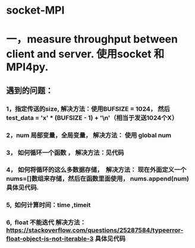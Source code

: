 # socket-MPI

# 一，measure throughput between client and server. 使用socket 和 MPI4py.
## 遇到的问题：
### 1，指定传送的size, 解决方法：使用BUFSIZE = 1024， 然后 test_data = 'x' * (BUFSIZE - 1) + '\n'（相当于发送1024个X）
### 2，num 局部变量，全局变量， 解决方法： 使用 global num
### 3， 如何循环一个函数 ， 解决方法：见代码
### 4， 如何将循环的这么多数据存储，  解决方法： 现在外面定义一个nums=[]数组来存储，然后在函数里面使用， nums.append(num)  具体见代码.
### 5,  如何计算时间：time ,timeit
### 6,  float 不能迭代 解决方法：https://stackoverflow.com/questions/25287584/typeerror-float-object-is-not-iterable-3 具体见代码


